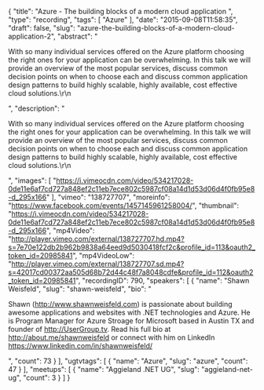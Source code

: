 {
  "title": "Azure - The building blocks of a modern cloud application ",
  "type": "recording",
  "tags": [
    "Azure"
  ],
  "date": "2015-09-08T11:58:35",
  "draft": false,
  "slug": "azure-the-building-blocks-of-a-modern-cloud-application-2",
  "abstract": "<p>With so many individual services offered on the Azure platform choosing the right ones for your application can be overwhelming. In this talk we will provide an overview of the most popular services, discuss common decision points on when to choose each and discuss common application design patterns to build highly scalable, highly available, cost effective cloud solutions.\r\n</p>",
  "description": "<p>With so many individual services offered on the Azure platform choosing the right ones for your application can be overwhelming. In this talk we will provide an overview of the most popular services, discuss common decision points on when to choose each and discuss common application design patterns to build highly scalable, highly available, cost effective cloud solutions.\r\n</p>",
  "images": [
    "https://i.vimeocdn.com/video/534217028-0de11e6af7cd727a848ef2c11eb7ece802c5987cf08a14d1d53d06d4f0fb95e8-d_295x166"
  ],
  "vimeo": "138727707",
  "moreinfo": "https://www.facebook.com/events/1457145961258004/",
  "thumbnail": "https://i.vimeocdn.com/video/534217028-0de11e6af7cd727a848ef2c11eb7ece802c5987cf08a14d1d53d06d4f0fb95e8-d_295x166",
  "mp4Video": "http://player.vimeo.com/external/138727707.hd.mp4?s=7e70e122db2b962b9838a64eed9d5030418fcf2c&profile_id=113&oauth2_token_id=20985841",
  "mp4VideoLow": "http://player.vimeo.com/external/138727707.sd.mp4?s=42017cd00372aa505d68b72d44c48f7a8048cdfe&profile_id=112&oauth2_token_id=20985841",
  "recordingID": 790,
  "speakers": [
    {
      "name": "Shawn Weisfeld",
      "slug": "shawn-weisfeld",
      "bio": "<p>Shawn (http://www.shawnweisfeld.com) is passionate about building awesome applications and websites with .NET technologies and Azure. He is Program Manager for Azure Stroage for Microsoft based in Austin TX and founder of http://UserGroup.tv. Read his full bio at http://about.me/shawnweisfeld or connect with him on LinkedIn https://www.linkedin.com/in/shawnweisfeld/</p>",
      "count": 73
    }
  ],
  "ugtvtags": [
    {
      "name": "Azure",
      "slug": "azure",
      "count": 47
    }
  ],
  "meetups": [
    {
      "name": "Aggieland .NET UG",
      "slug": "aggieland-net-ug",
      "count": 3
    }
  ]
}
